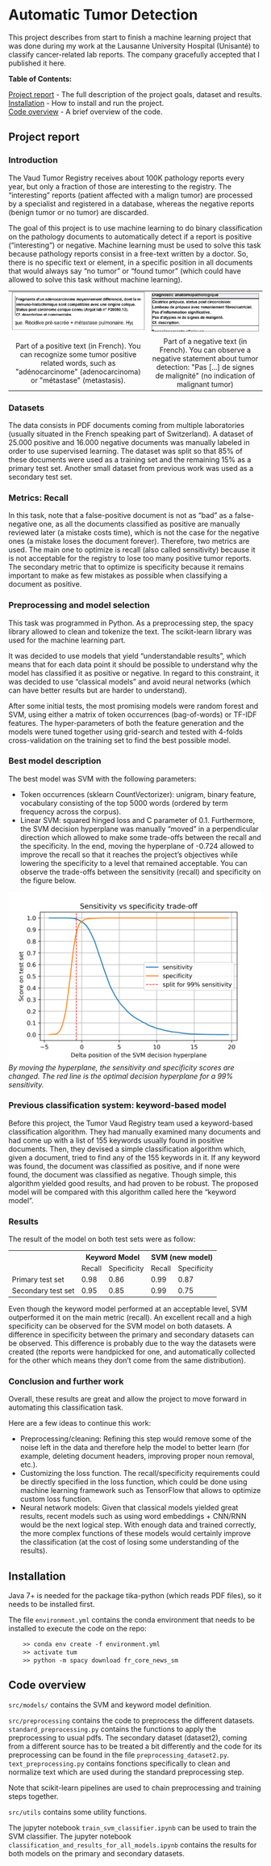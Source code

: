 # Automatic Tumor Detection
This project describes from start to finish a machine learning project that was done during my work at the Lausanne University Hospital (Unisanté) to classify cancer-related lab reports. The company gracefully accepted that I published it here.

**Table of Contents:**

[Project report](#Project-report) - The full description of the project goals, dataset and results.<br>
[Installation](#Installation) - How to install and run the project.<br>
[Code overview](#Code-overview) - A brief overview of the code.


## Project report
### Introduction
The Vaud Tumor Registry receives about 100K pathology reports every year, but only a fraction of those are interesting to the registry. The “interesting” reports (patient affected with a malign tumor) are processed by a specialist and registered in a database, whereas the negative reports (benign tumor or no tumor) are discarded.

The goal of this project is to use machine learning to do binary classification on the pathology documents to automatically detect if a report is positive (“interesting”) or negative. Machine learning must be used to solve this task because pathology reports consist in a free-text written by a doctor. So, there is no specific text or element, in a specific position in all documents that would always say “no tumor” or “found tumor” (which could have allowed to solve this task without machine learning).


|  | |
:-------------------------:|:-------------------------:
![Example of a positive text](images/positive_example.png)  |  ![Example of a negative text](images/negative_example.png)
Part of a positive text (in French). You can recognize some tumor positive related words, such as "adénocarcinome" (adenocarcinoma) or "métastase" (metastasis). | Part of a negative text (in French). You can observe a negative statement about tumor detection: "Pas [...] de signes de malignité" (no indication of malignant tumor)

### Datasets
The data consists in PDF documents coming from multiple laboratories (usually situated in the French speaking part of Switzerland). A dataset of 25.000 positive and 16.000 negative documents was manually labeled in order to use supervised learning. The dataset was split so that 85% of these documents were used as a training set and the remaining 15% as a primary test set. Another small dataset from previous work was used as a secondary test set.

### Metrics: Recall
In this task, note that a false-positive document is not as “bad” as a false-negative one, as all the documents classified as positive are manually reviewed later (a mistake costs time), which is not the case for the negative ones (a mistake loses the document forever). Therefore, two metrics are used. The main one to optimize is recall (also called sensitivity) because it is not acceptable for the registry to lose too many positive tumor reports. The secondary metric that to optimize is specificity because it remains important to make as few mistakes as possible when classifying a document as positive.

### Preprocessing and model selection
This task was programmed in Python. As a preprocessing step, the spacy library allowed to clean and tokenize the text. The scikit-learn library was used for the machine learning part.

It was decided to use models that yield “understandable results”, which means that for each data point it should be possible to understand why the model has classified it as positive or negative. In regard to this constraint, it was decided to use “classical models” and avoid neural networks (which can have better results but are harder to understand). 

After some initial tests, the most promising models were random forest and SVM, using either a matrix of token occurrences (bag-of-words) or TF-IDF features. The hyper-parameters of both the feature generation and the models were tuned together using grid-search and tested with 4-folds cross-validation on the training set to find the best possible model.

### Best model description
The best model was SVM with the following parameters:
-    Token occurrences (sklearn CountVectorizer): unigram, binary feature, vocabulary consisting of the top 5000 words (ordered by term frequency across the corpus).
-    Linear SVM: squared hinged loss and C parameter of 0.1.
Furthermore, the SVM decision hyperplane was manually “moved” in a perpendicular direction which allowed to make some trade-offs between the recall and the specificity. In the end, moving the hyperplane of -0.724 allowed to improve the recall so that it reaches the project’s objectives while lowering the specificity to a level that remained acceptable. You can observe the trade-offs between the sensitivity (recall) and specificity on the figure below.

![Sensitivity vs specificity trade-off and hyperplan decision](images/recall_vs_specificity.png)
*By moving the hyperplane, the sensitivity and specificity scores are changed. The red line is the optimal decision hyperplane for a 99% sensitivity.*

### Previous classification system: keyword-based model
Before this project, the Tumor Vaud Registry team used a keyword-based classification algorithm. They had manually examined many documents and had come up with a list of 155 keywords usually found in positive documents. Then, they devised a simple classification algorithm which, given a document, tried to find any of the 155 keywords in it. If any keyword was found, the document was classified as positive, and if none were found, the document was classified as negative. Though simple, this algorithm yielded good results, and had proven to be robust. The proposed model will be compared with this algorithm called here the “keyword model”.

### Results
The result of the model on both test sets were as follow:

<table>
  <tr>
    <th></th>
    <th colspan="2">Keyword Model</th>
    <th colspan="2">SVM (new model)</th>
  </tr>
  <tr>
    <td></td>
    <td>Recall</td>
    <td>Specificity</td>
    <td>Recall</td>
    <td>Specificity</td>
  </tr>
  <tr>
    <td>Primary test set</td>
    <td>0.98</td>
    <td>0.86</td>
    <td>0.99</td>
    <td>0.87</td>
  </tr>
  <tr>
    <td>Secondary test set</td>
    <td>0.95</td>
    <td>0.85</td>
    <td>0.99</td>
    <td>0.75</td>
  </tr>
</table>

Even though the keyword model performed at an acceptable level, SVM outperformed it on the main metric (recall). An excellent recall and a high specificity can be observed for the SVM model on both datasets. A difference in specificity between the primary and secondary datasets can be observed. This difference is probably due to the way the datasets were created (the reports were handpicked for one, and automatically collected for the other which means they don’t come from the same distribution).

### Conclusion and further work
Overall, these results are great and allow the project to move forward in automating this classification task.

Here are a few ideas to continue this work:
-	Preprocessing/cleaning: Refining this step would remove some of the noise left in the data and therefore help the model to better learn (for example, deleting document headers, improving proper noun removal, etc.).
-	Customizing the loss function. The recall/specificity requirements could be directly specified in the loss function, which could be done using machine learning framework such as TensorFlow that allows to optimize custom loss function.
-	Neural network models: Given that classical models yielded great results, recent models such as using word embeddings + CNN/RNN would be the next logical step. With enough data and trained correctly, the more complex functions of these models would certainly improve the classification (at the cost of losing some understanding of the results).

## Installation
Java 7+ is needed for the package tika-python (which reads PDF files), so it needs to be installed first.

The file `environment.yml` contains the conda environment that needs to be installed to execute the code on the repo:


```
    >> conda env create -f environment.yml
    >> activate tum
    >> python -m spacy download fr_core_news_sm
```

## Code overview
`src/models/` contains the SVM and keyword model definition.

`src/preprocessing` contains the code to preprocess the different datasets. `standard_preprocessing.py` contains the functions to apply the preprocessing to usual pdfs. The secondary dataset (dataset2), coming from a different source has to be treated a bit differently and the code for its preprocessing can be found in the file `preprocessing_dataset2.py`. `text_preprocessing.py` contains fonctions specifically to clean and normalize text which are used during the standard preprocessing step.

Note that scikit-learn pipelines are used to chain preprocessing and training steps together.

`src/utils` contains some utility functions.

The jupyter notebook `train_svm_classifier.ipynb` can be used to train the SVM classifier.
The jupyter notebook `classification_and_results_for_all_models.ipynb` contains the results for both models on the primary and secondary datasets.
